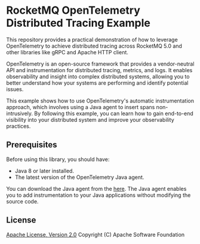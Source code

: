 # RocketMQ OpenTelemetry Distributed Tracing Example

This repository provides a practical demonstration of how to leverage OpenTelemetry to achieve distributed tracing across RocketMQ 5.0 and other libraries like gRPC and Apache HTTP client.

OpenTelemetry is an open-source framework that provides a vendor-neutral API and instrumentation for distributed tracing, metrics, and logs. It enables observability and insight into complex distributed systems, allowing you to better understand how your systems are performing and identify potential issues.

This example shows how to use OpenTelemetry's automatic instrumentation approach, which involves using a Java agent to insert spans non-intrusively. By following this example, you can learn how to gain end-to-end visibility into your distributed system and improve your observability practices.

## Prerequisites

Before using this library, you should have:

* Java 8 or later installed.
* The latest version of the OpenTelemetry Java agent.

You can download the Java agent from the [here](https://github.com/open-telemetry/opentelemetry-java/releases/latest). The Java agent enables you to add instrumentation to your Java applications without modifying the source code.

## License

[Apache License, Version 2.0](http://www.apache.org/licenses/LICENSE-2.0.html) Copyright (C) Apache Software Foundation
